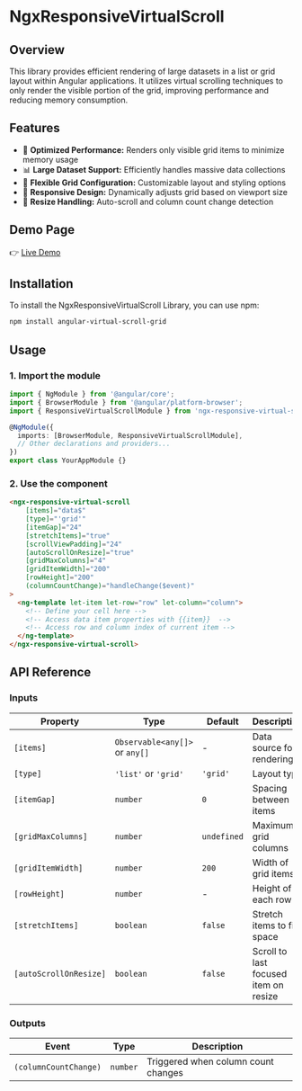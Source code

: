 # NgxResponsiveVirtualScroll

## Overview

This library provides efficient rendering of large datasets in a list or grid layout within Angular applications.
It utilizes virtual scrolling techniques to only render the visible portion of the grid, improving performance and reducing memory consumption.

## Features

- 🚀 **Optimized Performance:** Renders only visible grid items to minimize memory usage
- 📊 **Large Dataset Support:** Efficiently handles massive data collections
- 🎨 **Flexible Grid Configuration:** Customizable layout and styling options
- 📱 **Responsive Design:** Dynamically adjusts grid based on viewport size
- 🔄 **Resize Handling:** Auto-scroll and column count change detection

## Demo Page

👉 [Live Demo](https://dcbeck.github.io/ngx-responsive-virtual-scroll-demo/)


## Installation

To install the NgxResponsiveVirtualScroll Library, you can use npm:

```bash
npm install angular-virtual-scroll-grid
```

## Usage

### 1. Import the module

```typescript
import { NgModule } from '@angular/core';
import { BrowserModule } from '@angular/platform-browser';
import { ResponsiveVirtualScrollModule } from 'ngx-responsive-virtual-scroll';

@NgModule({
  imports: [BrowserModule, ResponsiveVirtualScrollModule],
  // Other declarations and providers...
})
export class YourAppModule {}
```

### 2. Use the component

```html
<ngx-responsive-virtual-scroll 
    [items]="data$" 
    [type]="'grid'" 
    [itemGap]="24" 
    [stretchItems]="true" 
    [scrollViewPadding]="24" 
    [autoScrollOnResize]="true" 
    [gridMaxColumns]="4" 
    [gridItemWidth]="200" 
    [rowHeight]="200"
    (columnCountChange)="handleChange($event)"
>
  <ng-template let-item let-row="row" let-column="column">
    <!-- Define your cell here -->
    <!-- Access data item properties with {{item}}  -->
    <!-- Access row and column index of current item -->
  </ng-template>
</ngx-responsive-virtual-scroll>
```

## API Reference

### Inputs

| Property | Type | Default | Description |
|----------|------|---------|-------------|
| `[items]` | `Observable<any[]>` or `any[]` | - | Data source for rendering |
| `[type]` | `'list'` or `'grid'` | `'grid'` | Layout type |
| `[itemGap]` | `number` | `0` | Spacing between items |
| `[gridMaxColumns]` | `number` | `undefined` | Maximum grid columns |
| `[gridItemWidth]` | `number` | `200` | Width of grid items |
| `[rowHeight]` | `number` | - | Height of each row |
| `[stretchItems]` | `boolean` | `false` | Stretch items to fill space |
| `[autoScrollOnResize]` | `boolean` | `false` | Scroll to last focused item on resize |

### Outputs

| Event | Type | Description |
|-------|------|-------------|
| `(columnCountChange)` | `number` | Triggered when column count changes |

